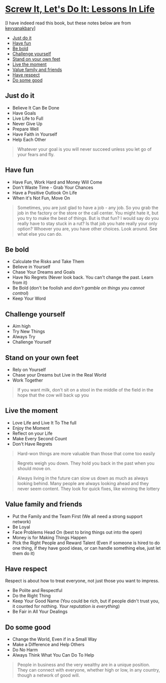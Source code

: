 # [Screw It, Let's Do It: Lessons In Life](https://www.goodreads.com/book/show/198863.Screw_It_Let_s_Do_It)
[I have indeed read this book, but these notes below are from [keyvanakbary](https://github.com/keyvanakbary/learning-notes)]

- [Just do it](#just-do-it)
- [Have fun](#have-fun)
- [Be bold](#be-bold)
- [Challenge yourself](#challenge-yourself)
- [Stand on your own feet](#stand-on-your-own-feet)
- [Live the moment](#live-the-moment)
- [Value family and friends](#value-family-and-friends)
- [Have respect](#have-respect)
- [Do some good](#do-some-good)

## Just do it

- Believe It Can Be Done
- Have Goals
- Live Life to Full
- Never Give Up
- Prepare Well
- Have Faith in Yourself
- Help Each Other

> Whatever your goal is you will never succeed unless you let go of your fears and fly.

## Have fun

- Have Fun, Work Hard and Money Will Come
- Don't Waste Time - Grab Your Chances
- Have a Positive Outlook On Life
- When it's Not Fun, Move On

> Sometimes, you are just glad to have a job - any job. So you grab the job in the factory or the store or the call center. You might hate it, but you try to make the best of things. But is that fun? I would say do you really have to stay stuck in a rut? Is that job you hate really your only option? Whoever you are, you have other choices. Look around. See what else you can do.

## Be bold

- Calculate the Risks and Take Them
- Believe in Yourself
- Chase Your Dreams and Goals
- Have No Regrets (Never look back. You can't change the past. Learn from it)
- Be Bold (don't be foolish and *don't gamble on things you cannot control*)
- Keep Your Word

## Challenge yourself

- Aim high
- Try New Things
- Always Try
- Challenge Yourself

## Stand on your own feet

- Rely on Yourself
- Chase your Dreams but Live in the Real World
- Work Together

> If you want milk, don't sit on a stool in the middle of the field in the hope that the cow will back up you

## Live the moment

- Love Life and Live It To The full
- Enjoy the Moment
- Reflect on your Life
- Make Every Second Count
- Don't Have Regrets

> Hard-won things are more valuable than those that come too easily

> Regrets weigh you down. They hold you back in the past when you should move on.

> Always living in the future can slow us down as much as always looking behind. Many people are always looking ahead and they never seem content. They look for quick fixes, like winning the lottery

## Value family and friends

- Put the Family and the Team First (We all need a strong support network)
- Be Loyal
- Face Problems Head On (best to bring things out into the open)
- Money is for Making Things Happen
- Pick the Right People and Reward Talent (Even if someone is hired to do one thing, if they have good ideas, or can handle something else, just let them do it)

## Have respect

Respect is about how to treat everyone, not just those you want to impress.

- Be Polite and Respectful
- Do the Right Thing
- Keep Your Good Name (You could be rich, but if people didn't trust you, it counted for nothing. *Your reputation is everything*)
- Be Fair in All Your Dealings

## Do some good

- Change the World, Even if in a Small Way
- Make a Difference and Help Others
- Do No Harm
- Always Think What You Can Do To Help

> People in business and the very wealthy are in a unique position. They can connect with everyone, whether high or low, in any country, though a network of good will.
